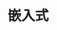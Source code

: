 ---
title: "嵌入式"
description: "嵌入式"
slug: "嵌入式"
style:
    background: "#2a9d8f"
    color: "#fff"
---